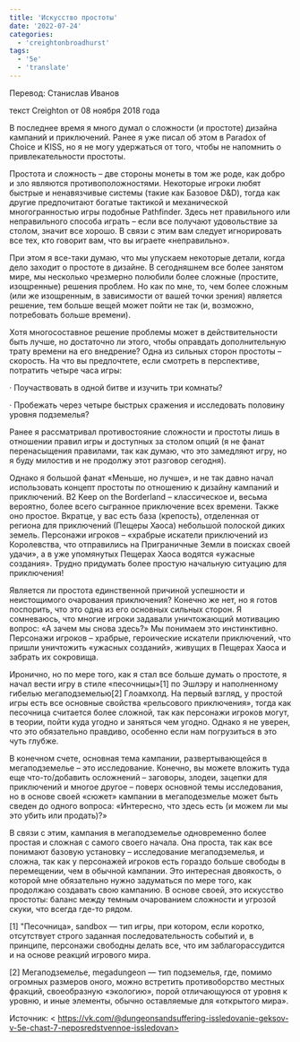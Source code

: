 ```yaml
---
title: 'Искусство простоты'
date: '2022-07-24'
categories:
  - 'creightonbroadhurst'
tags:
  - '5e'
  - 'translate'
---
```


Перевод: Станислав Иванов

текст Creighton от 08 ноября 2018 года

В последнее время я много думал о сложности (и простоте) дизайна кампаний и приключений. Ранее я уже писал об этом в Paradox of Choice и KISS, но я не могу удержаться от того, чтобы не напомнить о привлекательности простоты.

Простота и сложность – две стороны монеты в том же роде, как добро и зло являются противоположностями. Некоторые игроки любят быстрые и ненавязчивые системы (такие как Базовое D&D), тогда как другие предпочитают богатые тактикой и механической многогранностью игры подобные Pathfinder. Здесь нет правильного или неправильного способа играть – если все получают удовольствие за столом, значит все хорошо. В связи с этим вам следует игнорировать все тех, кто говорит вам, что вы играете «неправильно».

При этом я все-таки думаю, что мы упускаем некоторые детали, когда дело заходит о простоте в дизайне. В сегодняшнем все более занятом мире, мы несколько чрезмерно полюбили более сложные (простите, изощренные) решения проблем. Но как по мне, то, чем более сложным (или же изощренным, в зависимости от вашей точки зрения) является решение, тем больше вещей может пойти не так (и, возможно, потребовать больше времени).

Хотя многосоставное решение проблемы может в действительности быть лучше, но достаточно ли этого, чтобы оправдать дополнительную трату времени на его внедрение? Одна из сильных сторон простоты – скорость. На что вы предпочтете, если смотреть в перспективе, потратить четыре часа игры:

· Поучаствовать в одной битве и изучить три комнаты?

· Пробежать через четыре быстрых сражения и исследовать половину уровня подземелья?

Ранее я рассматривал противостояние сложности и простоты лишь в отношении правил игры и доступных за столом опций (я не фанат перенасыщения правилами, так как думаю, что это замедляют игру, но я буду милостив и не продолжу этот разговор сегодня).

Однако я большой фанат «Меньше, но лучше», и не так давно начал использовать концепт простоты по отношению к дизайну кампаний и приключений. B2 Keep on the Borderland – классическое и, весьма вероятно, более всего сыгранное приключение всех времени. Также оно простое. Вкратце, у вас есть база (крепость), отделенная от региона для приключений (Пещеры Хаоса) небольшой полоской диких земель. Персонажи игроков – «храбрые искатели приключений из Королевства, что отправились на Приграничные Земли в поисках своей удачи», а в уже упомянутых Пещерах Хаоса водятся «ужасные создания». Трудно придумать более простую начальную ситуацию для приключения!

Является ли простота единственной причиной успешности и неистощимого очарования приключения? Конечно же нет, но я готов поспорить, что это одна из его основных сильных сторон. Я сомневаюсь, что многие игроки задавали уничтожающий мотивацию вопрос: «А зачем мы снова здесь?» Мы понимаем это инстинктивно. Персонажи игроков – храбрые, героические искатели приключений, что пришли уничтожить «ужасных созданий», живущих в Пещерах Хаоса и забрать их сокровища.

Иронично, но по мере того, как я стал все больше думать о простоте, я начал вести игру в стиле «песочницы»\[1\] по Эшлэру и наполненному гибелью мегаподземелью\[2\] Глоамхолд. На первый взгляд, у простой игры есть все основные свойства «рельсового приключения», тогда как песочница считается более сложной, так как персонажи игроков могут, в теории, пойти куда угодно и заняться чем угодно. Однако я не уверен, что это обязательно правдиво, особенно если нам погрузиться в это чуть глубже.

В конечном счете, основная тема кампании, развертывающейся в мегаподземелье – это исследование. Конечно, вы можете вложить туда еще что-то/добавить осложнений – заговоры, злодеи, зацепки для приключений и многое другое – поверх основной темы исследования, но в основе своей «сюжет» кампании в мегаподезмелье может быть сведен до одного вопроса: «Интересно, что здесь есть (и можем ли мы это убить или продать)?»

В связи с этим, кампания в мегаподземелье одновременно более простая и сложная с самого своего начала. Она проста, так как все понимают базовую установку – исследование мегаподземелья, и сложна, так как у персонажей игроков есть гораздо больше свободы в перемещении, чем в обычной кампании. Это интересная двоякость, о которой мне обязательно нужно задуматься по мере того, как продолжаю создавать свою кампанию. В основе своей, это искусство простоты: баланс между темным очарованием сложности и угрозой скуки, что всегда где-то рядом.

\[1\] "Песочница», sandbox — тип игры, при котором, если коротко, отсутствует строго заданная последовательность событий и, в принципе, персонажи свободны делать все, что им заблагорассудится и на основе реакций игрового мира.

\[2\] Мегаподземелье, megadungeon — тип подземелья, где, помимо огромных размеров оного, можно встретить противоборство местных фракций, своеобразную «экологию», порой отличающуюся от уровня к уровню, и иные элементы, обычно оставляемые для «открытого мира».

Источник: < https://vk.com/@dungeonsandsuffering-issledovanie-geksov-v-5e-chast-7-neposredstvennoe-issledovan>
